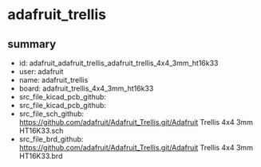 # adafruit_trellis
 
## summary 
* id: adafruit_adafruit_trellis_adafruit_trellis_4x4_3mm_ht16k33
* user: adafruit
* name: adafruit_trellis
* board: adafruit_trellis_4x4_3mm_ht16k33
* src_file_kicad_pcb_github: 
* src_file_kicad_pcb_github: 
* src_file_sch_github: https://github.com/adafruit/Adafruit_Trellis.git/Adafruit Trellis 4x4 3mm HT16K33.sch
* src_file_brd_github: https://github.com/adafruit/Adafruit_Trellis.git/Adafruit Trellis 4x4 3mm HT16K33.brd



